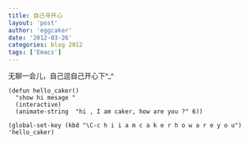 ```yaml
---
title: 自己寻开心 
layout: 'post'
author: 'eggcaker'
date: '2012-03-26'
categories: blog 2012
tags: ['Emacs']
---
```



无聊一会儿，自己逗自己开心下^_^

    
    (defun hello_caker() 
      "show hi mesage "
      (interactive)
      (animate-string  "hi , I am caker, how are you ?" 6))
    
    (global-set-key (kbd "\C-c h i i a m c a k e r h o w a r e y o u") 'hello_caker)
    
    

